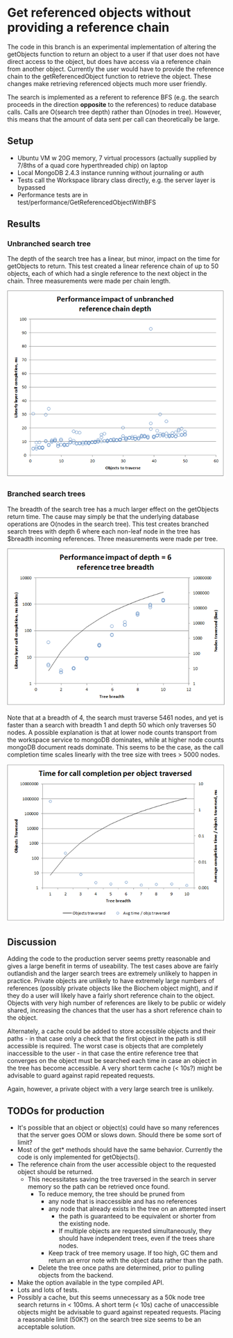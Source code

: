 Get referenced objects without providing a reference chain
==========================================================

The code in this branch is an experimental implementation of altering the
getObjects function to return an object to a user if that user does not have
direct access to the object, but does have access via a reference chain
from another object. Currently the user would have to provide the reference
chain to the getReferencedObject function to retrieve the object. These changes
make retrieving referenced objects much more user friendly.

The search is implemented as a referent to reference BFS (e.g. the search
proceeds in the direction **opposite** to the references) to reduce database
calls. Calls are O(search tree depth) rather than O(nodes in tree). However,
this means that the amount of data sent per call can theoretically be large.

Setup
-----
* Ubuntu VM w 20G memory, 7 virtual processors (actually supplied by 7/8ths of
  a quad core hyperthreaded chip) on laptop
* Local MongoDB 2.4.3 instance running without journaling or auth
* Tests call the Workspace library class directly, e.g. the server layer
  is bypassed
* Performance tests are in test/performance/GetReferencedObjectWithBFS

Results
-------

### Unbranched search tree

The depth of the search tree has a linear, but minor, impact on the time for
getObjects to return. This test created a linear reference chain of up to 50
objects, each of which had a single reference to the next object in the chain.
Three measurements were made per chain length.

![Linear chain test results](linearchain.png)

### Branched search trees

The breadth of the search tree has a much larger effect on the getObjects
return time. The cause may simply be that the underlying database operations are
O(nodes in the search tree). This test creates branched search trees with
depth 6 where each non-leaf node in the tree has $breadth incoming references.
Three measurements were made per tree.

![Branched search tree results](branchedsearchchain.png)

Note that at a breadth of 4, the search must traverse 5461 nodes, and yet is
faster than a search with breadth 1 and depth 50 which only traverses 50 nodes.
A possible explanation is that at lower node counts transport from the
workspace service to mongoDB dominates, while at higher node counts mongoDB
document reads dominate. This seems to be the case, as the call completion
time scales linearly with the tree size with trees > 5000 nodes.

![Branched search tree completion time per object](branchedtimeperobject.png)

Discussion
----------

Adding the code to the production server seems pretty reasonable and gives 
a large benefit in terms of useability. The test cases above are fairly
outlandish and the larger search trees are extremely unlikely to happen in
practice. Private objects are unlikely to have extremely large numbers of
references (possibly private objects like the Biochem object might), and if
they do a user will likely have a fairly short reference chain to the object.
Objects with very high number of references are likely to be public or widely
shared, increasing the chances that the user has a short reference chain to
the object.

Alternately, a cache could be added to store accessible objects and their
paths - in that case only a check that the first object in the path is still
accessible is required. The worst case is objects that are completely
inaccessible to the user - in that case the entire reference tree that
converges on the object must be searched each time in case an object in the
tree has become accessible. A very short term cache (< 10s?) might be
advisable to guard against rapid repeated requests.

Again, however, a private object with a very large search tree is unlikely.

TODOs for production
--------------------
* It's possible that an object or object(s) could have so many references
  that the server goes OOM or slows down. Should there be some sort of limit?
* Most of the get* methods should have the same behavior. Currently the code
  is only implemented for getObjects().
* The reference chain from the user accessible object to the requested object
  should be returned.
  * This necessitates saving the tree traversed in the search in server memory
    so the path can be retrieved once found.
    * To reduce memory, the tree should be pruned from
      * any node that is inaccessible and has no references
      * any node that already exists in the tree on an attempted insert
        * the path is guaranteed to be equivalent or shorter from the
          existing node.
        * If multiple objects are requested simultaneously, they should have
          independent trees, even if the trees share nodes.
      * Keep track of tree memory usage. If too high, GC them and return an
        error note with the object data rather than the path.
    * Delete the tree once paths are determined, prior to pulling objects from
      the backend.
* Make the option available in the type compiled API.
* Lots and lots of tests.
* Possibly a cache, but this seems unnecessary as a 50k node tree search
  returns in < 100ms. A short term (< 10s) cache of unaccessible objects might
  be advisable to guard against repeated requests. Placing a reasonable limit
  (50K?) on the search tree size seems to be an acceptable solution.
